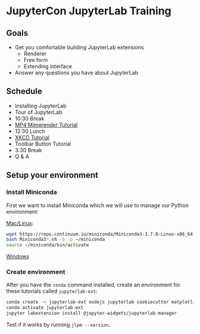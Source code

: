 # JupyterCon JupyterLab Training

## Goals

* Get you comfortable building JupyterLab extensions
  * Renderer
  * Free form
  * Extending interface
* Answer any questions you have about JupyterLab


## Schedule
* Installing JupyterLab
* Tour of JupyterLab
* 10:30 Break
* [MP4 Mimerender Tutorial](https://github.com/jupyterlab/jupyterlab-mp4)
* 12:30 Lunch
* [XKCD Tutorial](https://jupyterlab.readthedocs.io/en/stable/developer/xkcd_extension_tutorial.html)
* Toolbar Button Tutorial
* 3:30 Break
* Q & A


## Setup your environment

### Install Miniconda
First we want to install Miniconda which we will use to manage our Python environment:

[Mac/Linux](https://conda.io/docs/user-guide/install/macos.html#install-macos-silent):

```bash
wget https://repo.continuum.io/miniconda/Miniconda3-3.7.0-Linux-x86_64.sh -O ~/miniconda.sh
bash Miniconda3*.sh -b -p ~/miniconda
source ~/miniconda/bin/activate
```

[Windows](https://conda.io/docs/user-guide/install/windows.html#install-win-silent)

### Create environment
After you have the `conda` command installed, create an environment for these tutorials called `jupyterlab-ext`: 

```bash
conda create -n jupyterlab-ext nodejs jupyterlab cookiecutter matplotlib scipy ipywidgets -c conda-forge
conda activate jupyterlab-ext
jupyter labextension install @jupyter-widgets/jupyterlab-manager
```

Test if it works by running `jlpm --version`.
